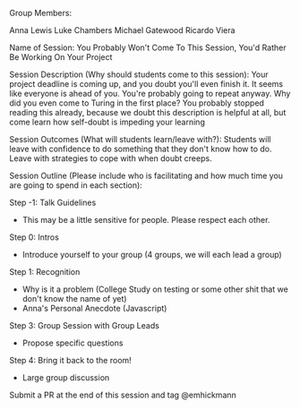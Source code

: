 Group Members:

Anna Lewis
Luke Chambers
Michael Gatewood
Ricardo Viera

Name of Session: You Probably Won't Come To This Session, You'd Rather Be Working On Your Project

Session Description (Why should students come to this session): Your project deadline is coming up, and you doubt you'll even finish it. It seems like everyone is ahead of you. You're probably going to repeat anyway. Why did you even come to Turing in the first place? You probably stopped reading this already, because we doubt this description is helpful at all, but come learn how self-doubt is impeding your learning 

Session Outcomes (What will students learn/leave with?): Students will leave with confidence to do something that they don't know how to do. Leave with strategies to cope with when doubt creeps.

Session Outline (Please include who is facilitating and how much time you are going to spend in each section):

Step -1: Talk Guidelines
 - This may be a little sensitive for people. Please respect each other.

Step 0: Intros
 - Introduce yourself to your group (4 groups, we will each lead a group)

Step 1: Recognition
 - Why is it a problem (College Study on testing or some other shit that we don't know the name of yet)
 - Anna's Personal Anecdote (Javascript)
 
Step 3: Group Session with Group Leads
 - Propose specific questions
 
Step 4: Bring it back to the room!
 - Large group discussion

 Submit a PR at the end of this session and tag @emhickmann
